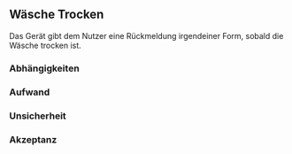 ## Wäsche Trocken

Das Gerät gibt dem Nutzer eine Rückmeldung irgendeiner Form, sobald die Wäsche trocken ist.

### Abhängigkeiten

### Aufwand

### Unsicherheit

### Akzeptanz
